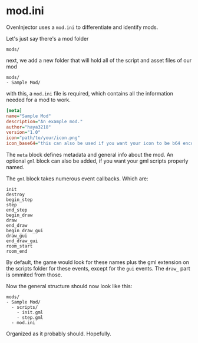 # mod.ini

OvenInjector uses a `mod.ini` to differentiate and identify mods.

Let's just say there's a mod folder

```nolang
mods/
```

next, we add a new folder that will hold all of the script and asset files of our mod

```ignore,nolang
mods/
- Sample Mod/
```

with this, a `mod.ini` file is required, which contains all the information needed for a mod to work.

```ini,filepath=mod.ini
[meta]
name="Sample Mod"
description="An example mod."
author="haya3218"
version="1.0"
icon="path/to/your/icon.png"
icon_base64="this can also be used if you want your icon to be b64 encoded instead, CST1229 TL mod loader style!"
```

The `meta` block defines metadata and general info about the mod. An optional `gml` block can also be added, if you want your gml scripts properly named.

The `gml` block takes numerous event callbacks. Which are:

```ignore,nolang
init
destroy
begin_step
step
end_step
begin_draw
draw
end_draw
begin_draw_gui
draw_gui
end_draw_gui
room_start
room_end
```

By default, the game would look for these names plus the gml extension on the scripts folder for these events, except for the `gui` events. The `draw_` part is ommited from those.

Now the general structure should now look like this:

```ignore,nolang
mods/
- Sample Mod/
  - scripts/
    - init.gml
    - step.gml
  - mod.ini
```

Organized as it probably should. Hopefully.